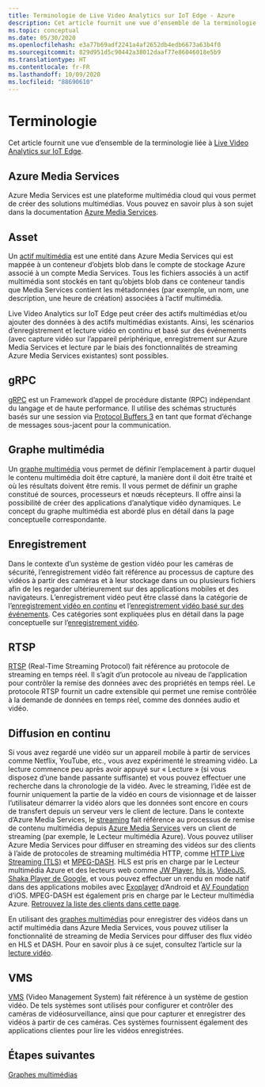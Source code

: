 ```yaml
---
title: Terminologie de Live Video Analytics sur IoT Edge - Azure
description: Cet article fournit une vue d’ensemble de la terminologie de Live Video Analytics sur IoT Edge.
ms.topic: conceptual
ms.date: 05/30/2020
ms.openlocfilehash: e3a77b69adf2241a4af2652db4edb6673a63b4f0
ms.sourcegitcommit: 829d951d5c90442a38012daaf77e86046018e5b9
ms.translationtype: HT
ms.contentlocale: fr-FR
ms.lasthandoff: 10/09/2020
ms.locfileid: "88690610"
---
```

# <a name="terminology"></a>Terminologie

Cet article fournit une vue d’ensemble de la terminologie liée à [Live Video Analytics sur IoT Edge](overview.md).

## <a name="azure-media-services"></a>Azure Media Services

Azure Media Services est une plateforme multimédia cloud qui vous permet de créer des solutions multimédias. Vous pouvez en savoir plus à son sujet dans la documentation [Azure Media Services](../latest/media-services-overview.md).

## <a name="asset"></a>Asset

Un [actif multimédia](../latest/assets-concept.md) est une entité dans Azure Media Services qui est mappée à un conteneur d’objets blob dans le compte de stockage Azure associé à un compte Media Services. Tous les fichiers associés à un actif multimédia sont stockés en tant qu’objets blob dans ce conteneur tandis que Media Services contient les métadonnées (par exemple, un nom, une description, une heure de création) associées à l’actif multimédia.

Live Video Analytics sur IoT Edge peut créer des actifs multimédias et/ou ajouter des données à des actifs multimédias existants. Ainsi, les scénarios d’enregistrement et lecture vidéo en continu et basé sur des événements (avec capture vidéo sur l’appareil périphérique, enregistrement sur Azure Media Services et lecture par le biais des fonctionnalités de streaming Azure Media Services existantes) sont possibles.

## <a name="grpc"></a>gRPC

[gRPC](https://grpc.io/docs/guides/) est un Framework d’appel de procédure distante (RPC) indépendant du langage et de haute performance. Il utilise des schémas structurés basés sur une session via [Protocol Buffers 3](https://developers.google.com/protocol-buffers/docs/proto3) en tant que format d’échange de messages sous-jacent pour la communication.

## <a name="media-graph"></a>Graphe multimédia

Un [graphe multimédia](media-graph-concept.md) vous permet de définir l’emplacement à partir duquel le contenu multimédia doit être capturé, la manière dont il doit être traité et où les résultats doivent être remis. Il vous permet de définir un graphe constitué de sources, processeurs et nœuds récepteurs. Il offre ainsi la possibilité de créer des applications d’analytique vidéo dynamiques. Le concept du graphe multimédia est abordé plus en détail dans la page conceptuelle correspondante.

## <a name="recording"></a>Enregistrement

Dans le contexte d’un système de gestion vidéo pour les caméras de sécurité, l’enregistrement vidéo fait référence au processus de capture des vidéos à partir des caméras et à leur stockage dans un ou plusieurs fichiers afin de les regarder ultérieurement sur des applications mobiles et des navigateurs. L’enregistrement vidéo peut être classé dans la catégorie de l’[enregistrement vidéo en continu](continuous-video-recording-concept.md) et l’[enregistrement vidéo basé sur des événements](event-based-video-recording-concept.md). Ces catégories sont expliquées plus en détail dans la page conceptuelle sur l’[enregistrement vidéo](video-recording-concept.md).

## <a name="rtsp"></a>RTSP

[RTSP](https://tools.ietf.org/html/rfc2326) (Real-Time Streaming Protocol) fait référence au protocole de streaming en temps réel. Il s’agit d’un protocole au niveau de l’application pour contrôler la remise des données avec des propriétés en temps réel. Le protocole RTSP fournit un cadre extensible qui permet une remise contrôlée à la demande de données en temps réel, comme des données audio et vidéo. 

## <a name="streaming"></a>Diffusion en continu

Si vous avez regardé une vidéo sur un appareil mobile à partir de services comme Netflix, YouTube, etc., vous avez expérimenté le streaming vidéo. La lecture commence peu après avoir appuyé sur « Lecture » (si vous disposez d’une bande passante suffisante) et vous pouvez effectuer une recherche dans la chronologie de la vidéo. Avec le streaming, l’idée est de fournir uniquement la partie de la vidéo en cours de visionnage et de laisser l’utilisateur démarrer la vidéo alors que les données sont encore en cours de transfert depuis un serveur vers le client de lecture. Dans le contexte d’Azure Media Services, le [streaming](https://en.wikipedia.org/wiki/Streaming_media) fait référence au processus de remise de contenu multimédia depuis [Azure Media Services](../azure-media-player/azure-media-player-overview.md) vers un client de streaming (par exemple, le Lecteur multimédia Azure). Vous pouvez utiliser Azure Media Services pour diffuser en streaming des vidéos sur des clients à l’aide de protocoles de streaming multimédia HTTP, comme [HTTP Live Streaming (TLS)](https://developer.apple.com/streaming/) et [MPEG-DASH](https://dashif.org/about/). HLS est pris en charge par le Lecteur multimédia Azure et des lecteurs web comme [JW Player](https://www.jwplayer.com/), [hls.js](https://github.com/video-dev/hls.js/), [VideoJS](https://videojs.com/), [Shaka Player de Google](https://github.com/google/shaka-player), et vous pouvez effectuer un rendu en mode natif dans des applications mobiles avec [Exoplayer](https://github.com/google/ExoPlayer) d’Android et [AV Foundation](https://developer.apple.com/av-foundation/) d’iOS. MPEG-DASH est également pris en charge par le Lecteur multimédia Azure. [Retrouvez la liste des clients dans cette page](https://dashif.org/clients/). 

En utilisant des [graphes multimédias](#media-graph) pour enregistrer des vidéos dans un actif multimédia dans Azure Media Services, vous pouvez utiliser la fonctionnalité de streaming de Media Services pour diffuser des flux vidéo en HLS et DASH. Pour en savoir plus à ce sujet, consultez l’article sur la [lecture vidéo](video-playback-concept.md).

## <a name="vms"></a>VMS

[VMS](https://en.wikipedia.org/wiki/Video_management_system) (Video Management System) fait référence à un système de gestion vidéo. De tels systèmes sont utilisés pour configurer et contrôler des caméras de vidéosurveillance, ainsi que pour capturer et enregistrer des vidéos à partir de ces caméras. Ces systèmes fournissent également des applications clientes pour lire les vidéos enregistrées.

## <a name="next-steps"></a>Étapes suivantes

[Graphes multimédias](media-graph-concept.md)
